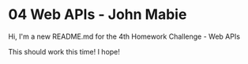 # 04 Web APIs - John Mabie

Hi, I'm a new README.md for the 4th Homework Challenge - Web APIs

This should work this time! I hope!